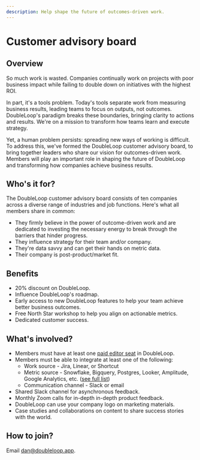 ```yaml
---
description: Help shape the future of outcomes-driven work.
---
```


# Customer advisory board

## Overview

So much work is wasted. Companies continually work on projects with poor business impact while failing to double down on initiatives with the highest ROI.

In part, it's a tools problem. Today's tools separate work from measuring business results, leading teams to focus on outputs, not outcomes. DoubleLoop's paradigm breaks these boundaries, bringing clarity to actions and results. We're on a mission to transform how teams learn and execute strategy.

Yet, a human problem persists: spreading new ways of working is difficult. To address this, we've formed the DoubleLoop customer advisory board, to bring together leaders who share our vision for outcomes-driven work. Members will play an important role in shaping the future of DoubleLoop and transforming how companies achieve business results.

## Who's it for?

The DoubleLoop customer advisory board consists of ten companies across a diverse range of industries and job functions. Here's what all members share in common:

* They firmly believe in the power of outcome-driven work and are dedicated to investing the necessary energy to break through the barriers that hinder progress.
* They influence strategy for their team and/or company.
* They're data savvy and can get their hands on metric data.
* Their company is post-product/market fit.

## Benefits

* 20% discount on DoubleLoop.
* Influence DoubleLoop's roadmap.
* Early access to new DoubleLoop features to help your team achieve better business outcomes.
* Free North Star workshop to help you align on actionable metrics.
* Dedicated customer success.

## What's involved?

* Members must have at least one [paid editor seat](https://doubleloop.app/pricing) in DoubleLoop.
* Members must be able to integrate at least one of the following:
  * Work source - Jira, Linear, or Shortcut
  * Metric source - Snowflake, Bigquery, Postgres, Looker, Amplitude, Google Analytics, etc. ([see full list](https://doubleloop.app/integration-category/measure))
  * Communication channel - Slack or email
* Shared Slack channel for asynchronous feedback.
* Monthly Zoom calls for in-depth in-depth product feedback.
* DoubleLoop can use your company logo on marketing materials.
* Case studies and collaborations on content to share success stories with the world.

## How to join?

Email dan@doubleloop.app.
